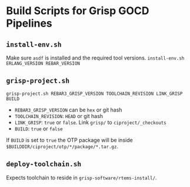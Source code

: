 Build Scripts for Grisp GOCD Pipelines
======================================

`install-env.sh`
------------------

Make sure `asdf` is installed and the required tool versions.
`install-env.sh ERLANG_VERSION REBAR_VERSION`


`grisp-project.sh`
--------------------

`grisp-project.sh REBAR3_GRISP_VERSION TOOLCHAIN_REVISION LINK_GRISP BUILD`

- `REBAR3_GRISP_VERSION` can be `hex` or git hash
- `TOOLCHAIN_REVISION`: `HEAD` or git hash
- `LINK_GRISP`: `true` or `false`. Link `grisp/` to `ciproject/_checkouts`
- `BUILD`: `true` or `false`

If `BUILD` is set to `true` the OTP package will be inside `$BUILDDIR/ciproject/otp/*/package/*.tar.gz`.

`deploy-toolchain.sh`
------------------

Expects toolchain to reside in `grisp-software/rtems-install/`.

